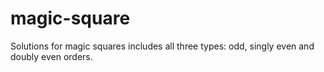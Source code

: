 # magic-square
Solutions for magic squares includes all three types: odd, singly even and doubly even orders.
